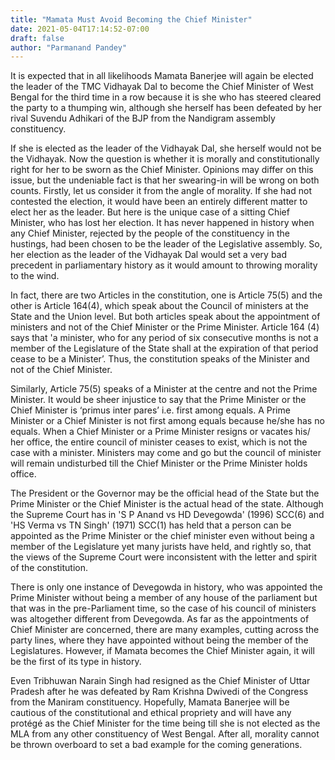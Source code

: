 ```yaml
---
title: "Mamata Must Avoid Becoming the Chief Minister"
date: 2021-05-04T17:14:52-07:00
draft: false
author: "Parmanand Pandey"
---
```


It is expected that in all likelihoods Mamata Banerjee will again be elected the leader of the TMC Vidhayak Dal to become 
the Chief Minister of West Bengal for the third time in a row because it is she who has steered cleared the party to a thumping win, 
although she herself has been defeated by her rival Suvendu Adhikari of the BJP from the Nandigram assembly constituency. 

If she is elected as the leader of the Vidhayak Dal, she herself would not be the Vidhayak. Now the question is whether it is morally 
and constitutionally right for her to be sworn as the Chief Minister. Opinions may differ on this issue, but the undeniable fact is that her 
swearing-in will be wrong on both counts. Firstly, let us consider it from the angle of morality. If she had not contested the election, 
it would have been an entirely different matter to elect her as the leader. But here is the unique case of a sitting Chief Minister, who has 
lost her election. It has never happened in history when any Chief Minister, rejected by the people of the constituency in the hustings, 
had been chosen to be the leader of the Legislative assembly. So, her election as the leader of the Vidhayak Dal would set a very bad precedent 
in parliamentary history as it would amount to throwing morality to the wind. 

In fact, there are two Articles in the constitution, one is Article 75(5) and the other is Article 164(4), which speak about the Council of 
ministers at the State and the Union level. But both articles speak about the appointment of ministers and not of the Chief Minister or the 
Prime Minister. Article 164 (4) says that 'a minister, who for any period of six consecutive months is not a member of the Legislature of 
the State shall at the expiration of that period cease to be a Minister’. Thus, the constitution speaks of the Minister and not of the 
Chief Minister. 

Similarly, Article 75(5) speaks of a Minister at the centre and not the Prime Minister. It would be sheer injustice to say that the 
Prime Minister or the Chief Minister is ‘primus inter pares’ i.e. first among equals. A Prime Minister or a Chief Minister is not first among 
equals because he/she has no equals. When a Chief Minister or a Prime Minister resigns or vacates his/ her office, the entire council of 
minister ceases to exist, which is not the case with a minister. Ministers may come and go but the council of minister will remain undisturbed 
till the Chief Minister or the Prime Minister holds office. 

The President or the Governor may be the official head of the State but the Prime Minister or the Chief Minister is the actual head of the state. 
Although the Supreme Court has in 'S P Anand vs HD Devegowda' (1996) SCC(6) and 'HS Verma vs TN Singh' (1971) SCC(1) has held that a person can 
be appointed as the Prime Minister or the chief minister even without being a member of the Legislature yet many jurists have held, 
and rightly so, that the views of the Supreme Court were inconsistent with the letter and spirit of the constitution. 

There is only one instance of Devegowda in history, who was appointed the Prime Minister without being a member of any house of the parliament 
but that was in the pre-Parliament time, so the case of his council of ministers was altogether different from Devegowda. As far as the 
appointments of Chief Minister are concerned, there are many examples, cutting across the party lines, where they have appointed without being 
the member of the Legislatures. However, if Mamata becomes the Chief Minister again, it will be the first of its type in history. 

Even Tribhuwan Narain Singh had resigned as the Chief Minister of Uttar Pradesh after he was defeated by Ram Krishna Dwivedi of the Congress 
from the Maniram constituency. Hopefully, Mamata Banerjee will be cautious of the constitutional and ethical propriety and will have any 
protégé as the Chief Minister for the time being till she is not elected as the MLA from any other constituency of West Bengal. After all, 
morality cannot be thrown overboard to set a bad example for the coming generations.